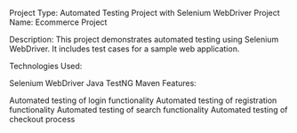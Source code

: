 Project Type: Automated Testing Project with Selenium WebDriver
Project Name: Ecommerce Project

Description:
This project demonstrates automated testing using Selenium WebDriver. It includes test cases for a sample web application.

Technologies Used:

Selenium WebDriver
Java
TestNG
Maven
Features:

Automated testing of login functionality
Automated testing of registration functionality
Automated testing of search functionality
Automated testing of checkout process
